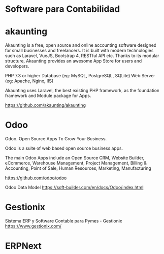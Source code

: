 # Software para Contabilidad

# akaunting

Akaunting is a free, open source and online accounting software designed for small businesses and freelancers. It is built with modern technologies such as Laravel, VueJS, Bootstrap 4, RESTful API etc. Thanks to its modular structure, Akaunting provides an awesome App Store for users and developers.

PHP 7.3 or higher
Database (eg: MySQL, PostgreSQL, SQLite)
Web Server (eg: Apache, Nginx, IIS)


Akaunting uses Laravel, the best existing PHP framework, as the foundation framework and Module package for Apps.

https://github.com/akaunting/akaunting


# Odoo

Odoo. Open Source Apps To Grow Your Business. 


Odoo is a suite of web based open source business apps.

The main Odoo Apps include an Open Source CRM, Website Builder, eCommerce, Warehouse Management, Project Management, Billing & Accounting, Point of Sale, Human Resources, Marketing, Manufacturing

https://github.com/odoo/odoo

Odoo Data Model
https://soft-builder.com/en/docs/Odoo/index.html


# Gestionix

Sistema ERP y Software Contable para Pymes - Gestionix
https://www.gestionix.com/

# ERPNext 

